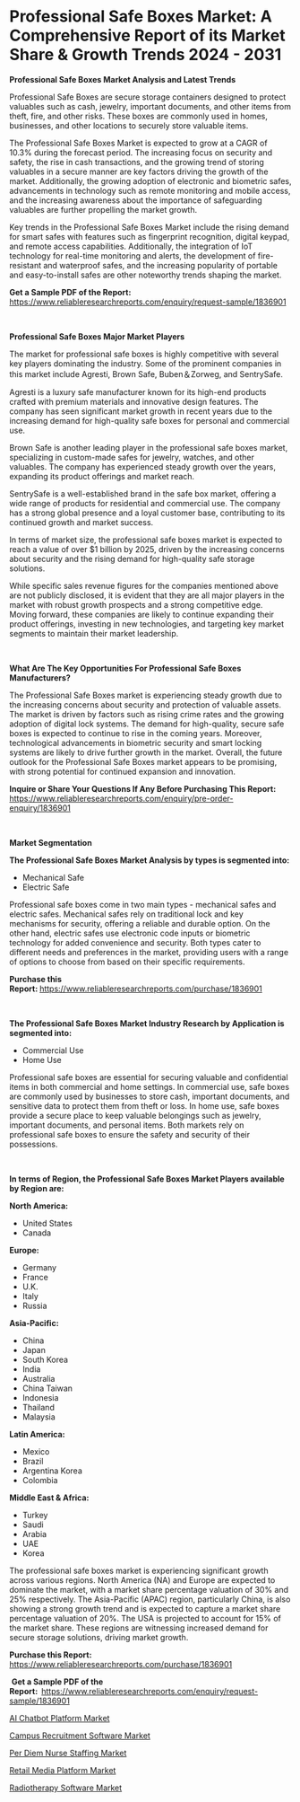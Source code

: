 <p><h1>Professional Safe Boxes Market: A Comprehensive Report of its Market Share & Growth Trends 2024 - 2031</h1></p><p><strong>Professional Safe Boxes Market Analysis and Latest Trends</strong></p>
<p><p>Professional Safe Boxes are secure storage containers designed to protect valuables such as cash, jewelry, important documents, and other items from theft, fire, and other risks. These boxes are commonly used in homes, businesses, and other locations to securely store valuable items.</p><p>The Professional Safe Boxes Market is expected to grow at a CAGR of 10.3% during the forecast period. The increasing focus on security and safety, the rise in cash transactions, and the growing trend of storing valuables in a secure manner are key factors driving the growth of the market. Additionally, the growing adoption of electronic and biometric safes, advancements in technology such as remote monitoring and mobile access, and the increasing awareness about the importance of safeguarding valuables are further propelling the market growth.</p><p>Key trends in the Professional Safe Boxes Market include the rising demand for smart safes with features such as fingerprint recognition, digital keypad, and remote access capabilities. Additionally, the integration of IoT technology for real-time monitoring and alerts, the development of fire-resistant and waterproof safes, and the increasing popularity of portable and easy-to-install safes are other noteworthy trends shaping the market.</p></p>
<p><strong>Get a Sample PDF of the Report:&nbsp;</strong> <a href="https://www.reliableresearchreports.com/enquiry/request-sample/1836901">https://www.reliableresearchreports.com/enquiry/request-sample/1836901</a></p>
<p>&nbsp;</p>
<p><strong>Professional Safe Boxes Major Market Players</strong></p>
<p><p>The market for professional safe boxes is highly competitive with several key players dominating the industry. Some of the prominent companies in this market include Agresti, Brown Safe, Buben＆Zorweg, and SentrySafe. </p><p>Agresti is a luxury safe manufacturer known for its high-end products crafted with premium materials and innovative design features. The company has seen significant market growth in recent years due to the increasing demand for high-quality safe boxes for personal and commercial use. </p><p>Brown Safe is another leading player in the professional safe boxes market, specializing in custom-made safes for jewelry, watches, and other valuables. The company has experienced steady growth over the years, expanding its product offerings and market reach. </p><p>SentrySafe is a well-established brand in the safe box market, offering a wide range of products for residential and commercial use. The company has a strong global presence and a loyal customer base, contributing to its continued growth and market success. </p><p>In terms of market size, the professional safe boxes market is expected to reach a value of over $1 billion by 2025, driven by the increasing concerns about security and the rising demand for high-quality safe storage solutions. </p><p>While specific sales revenue figures for the companies mentioned above are not publicly disclosed, it is evident that they are all major players in the market with robust growth prospects and a strong competitive edge. Moving forward, these companies are likely to continue expanding their product offerings, investing in new technologies, and targeting key market segments to maintain their market leadership.</p></p>
<p>&nbsp;</p>
<p><strong>What Are The Key Opportunities For Professional Safe Boxes Manufacturers?</strong></p>
<p><p>The Professional Safe Boxes market is experiencing steady growth due to the increasing concerns about security and protection of valuable assets. The market is driven by factors such as rising crime rates and the growing adoption of digital lock systems. The demand for high-quality, secure safe boxes is expected to continue to rise in the coming years. Moreover, technological advancements in biometric security and smart locking systems are likely to drive further growth in the market. Overall, the future outlook for the Professional Safe Boxes market appears to be promising, with strong potential for continued expansion and innovation.</p></p>
<p><strong>Inquire or Share Your Questions If Any Before Purchasing This Report:</strong> <a href="https://www.reliableresearchreports.com/enquiry/pre-order-enquiry/1836901">https://www.reliableresearchreports.com/enquiry/pre-order-enquiry/1836901</a></p>
<p>&nbsp;</p>
<p><strong>Market Segmentation</strong></p>
<p><strong>The Professional Safe Boxes Market Analysis by types is segmented into:</strong></p>
<p><ul><li>Mechanical Safe</li><li>Electric Safe</li></ul></p>
<p><p>Professional safe boxes come in two main types - mechanical safes and electric safes. Mechanical safes rely on traditional lock and key mechanisms for security, offering a reliable and durable option. On the other hand, electric safes use electronic code inputs or biometric technology for added convenience and security. Both types cater to different needs and preferences in the market, providing users with a range of options to choose from based on their specific requirements.</p></p>
<p><strong>Purchase this Report:&nbsp;</strong><a href="https://www.reliableresearchreports.com/purchase/1836901">https://www.reliableresearchreports.com/purchase/1836901</a></p>
<p>&nbsp;</p>
<p><strong>The Professional Safe Boxes Market Industry Research by Application is segmented into:</strong></p>
<p><ul><li>Commercial Use</li><li>Home Use</li></ul></p>
<p><p>Professional safe boxes are essential for securing valuable and confidential items in both commercial and home settings. In commercial use, safe boxes are commonly used by businesses to store cash, important documents, and sensitive data to protect them from theft or loss. In home use, safe boxes provide a secure place to keep valuable belongings such as jewelry, important documents, and personal items. Both markets rely on professional safe boxes to ensure the safety and security of their possessions.</p></p>
<p>&nbsp;</p>
<p><strong>In terms of Region, the Professional Safe Boxes Market Players available by Region are:</strong></p>
<p>
    <p> <strong> North America: </strong>
        <ul>
            <li>United States</li>
            <li>Canada</li>
        </ul>
        </p> 
    <p> <strong> Europe: </strong>
        <ul>
            <li>Germany</li>
            <li>France</li>
            <li>U.K.</li>
            <li>Italy</li>
            <li>Russia</li>
        </ul>
        </p> 
    <p> <strong> Asia-Pacific: </strong>
        <ul>
            <li>China</li>
            <li>Japan</li>
            <li>South Korea</li>
            <li>India</li>
            <li>Australia</li>
            <li>China Taiwan</li>
            <li>Indonesia</li>
            <li>Thailand</li>
            <li>Malaysia</li>
        </ul>
        </p> 
    <p> <strong> Latin America: </strong>
        <ul>
            <li>Mexico</li>
            <li>Brazil</li>
            <li>Argentina Korea</li>
            <li>Colombia</li>
        </ul>
        </p> 
    <p> <strong> Middle East & Africa: </strong>
        <ul>
            <li>Turkey</li>
            <li>Saudi</li>
            <li>Arabia</li>
            <li>UAE</li>
            <li>Korea</li>
        </ul>
    </p>
    </p>
<p><p>The professional safe boxes market is experiencing significant growth across various regions. North America (NA) and Europe are expected to dominate the market, with a market share percentage valuation of 30% and 25% respectively. The Asia-Pacific (APAC) region, particularly China, is also showing a strong growth trend and is expected to capture a market share percentage valuation of 20%. The USA is projected to account for 15% of the market share. These regions are witnessing increased demand for secure storage solutions, driving market growth.</p></p>
<p><strong>Purchase this Report: </strong><a href="https://www.reliableresearchreports.com/purchase/1836901">https://www.reliableresearchreports.com/purchase/1836901</a></p>
<p>&nbsp;<strong>Get a Sample PDF of the Report:&nbsp;&nbsp;</strong><a href="https://www.reliableresearchreports.com/enquiry/request-sample/1836901">https://www.reliableresearchreports.com/enquiry/request-sample/1836901</a></p>
<p><strong></strong></p>
<p><p><a href="https://medium.com/@jasonspinka/ai-chatbot-platform-market-insight-market-trends-growth-forecasted-from-2024-to-2031-f54570af8e6f">AI Chatbot Platform Market</a></p><p><a href="https://medium.com/@jasonspinka/analyzing-campus-recruitment-software-market-global-industry-perspective-and-forecast-2024-to-ff904a92b500">Campus Recruitment Software Market</a></p><p><a href="https://medium.com/@jasonspinka/per-diem-nurse-staffing-market-exploring-market-share-market-trends-and-future-growth-586cb831eb09">Per Diem Nurse Staffing Market</a></p><p><a href="https://medium.com/@thelmapurdy1930/retail-media-platform-market-outlook-industry-overview-and-forecast-2024-to-2031-aedf5bccc0d2">Retail Media Platform Market</a></p><p><a href="https://medium.com/@jasonspinka/radiotherapy-software-market-size-cagr-trends-2024-2030-1fac30f15476">Radiotherapy Software Market</a></p></p>